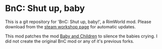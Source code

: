 # BnC: Shut up, baby

This is a git repository for 'BnC: Shut up, baby!', a RimWorld mod.  Please download from the [steam workshop page](https://steamcommunity.com/sharedfiles/filedetails/?id=1873232905) for automatic updates.

This mod patches the mod [Baby and Children](https://steamcommunity.com/sharedfiles/filedetails/?id=1641239442) to silence the babies crying.  I did not create the original BnC mod or any of it's previous forks.
